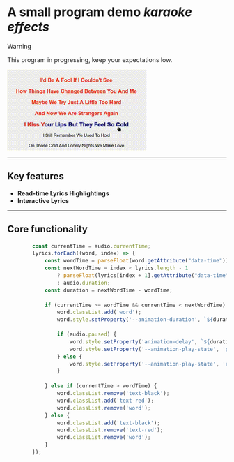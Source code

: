 # A small program demo *karaoke effects*

> [!WARNING]
> This program in progressing, keep your expectations low.

![Output GIF](output.gif)

---

## Key features
- **Read-time Lyrics Highlightings**
- **Interactive Lyrics**

---

## Core functionality
```javascript
        const currentTime = audio.currentTime;
        lyrics.forEach((word, index) => {
            const wordTime = parseFloat(word.getAttribute("data-time"));
            const nextWordTime = index < lyrics.length - 1
                ? parseFloat(lyrics[index + 1].getAttribute("data-time"))
                : audio.duration;
            const duration = nextWordTime - wordTime;

            if (currentTime >= wordTime && currentTime < nextWordTime) {
                word.classList.add('word');
                word.style.setProperty('--animation-duration', `${duration}s`);

                if (audio.paused) {
                    word.style.setProperty('animation-delay', `${duration}s`);
                    word.style.setProperty('--animation-play-state', 'paused');
                } else {
                    word.style.setProperty('--animation-play-state', 'running');
                }

            } else if (currentTime > wordTime) {
                word.classList.remove('text-black');
                word.classList.add('text-red');
                word.classList.remove('word');
            } else {
                word.classList.add('text-black');
                word.classList.remove('text-red');
                word.classList.remove('word');
            }
        });
```

